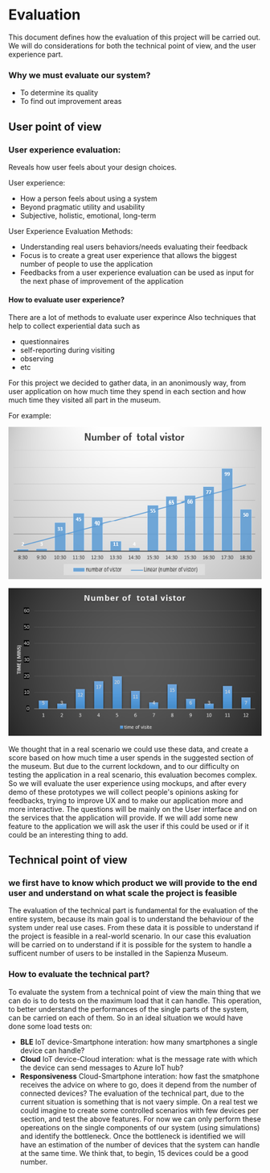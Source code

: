 # Evaluation

This document defines how the evaluation of this project will be carried out. We will do considerations for both the technical point of view, and the user experience part.
 
### Why we must evaluate our system?
  
* To  determine its quality 
* To  find out improvement areas
 
## User point of view
    
### User experience evaluation:

Reveals how user feels about your design choices.
   
User experience:
   
* How a person feels about using a system 
* Beyond pragmatic utility and usability 
* Subjective, holistic, emotional, long-term
  
User Experience Evaluation Methods: 
  
* Understanding real users behaviors/needs evaluating their feedback
* Focus is to create a great user experience that allows the biggest number of people to use the application
* Feedbacks from a user experience evaluation can be used as input for the next phase of improvement of the application
      
 #### How to evaluate user experience?
 
 There are a lot of methods to evaluate user experince Also techniques that help to collect experiential data such as 
 
* questionnaires
* self-reporting during visiting
* observing
* etc

For this project we decided to gather data, in an anonimously way, from user application on how much time they spend in each section and how much time they visited all part in the museum.

For example:

![chart](Images/chart.png)

![chart](Images/chart2.png)

We thought that in a real scenario we could use these data, and create a score based on how much time a user spends in the suggested section of the museum. But due to the current lockdown, and to our difficulty on testing the application in a real scenario, this evaluation becomes complex.
So we will evaluate the user experience using mockups, and after every demo of these prototypes we will collect people's opinions asking for feedbacks, trying to improve UX and to make our application more and more interactive.
The questions will be mainly on the User interface and on the services that the application will provide. If we will add some new feature to the application we will ask the user if this could be used or if it could be an interesting thing to add.

## Technical point of view
 
 ### we first have to know which product we will provide to the end user and understand on what scale the project is feasible
      
The evaluation of the technical part is fundamental for the evaluation of the entire system, because its main goal is to understand the behaviour of the system under real use cases. From these data it is possible to understand if the project is feasible in a real-world scenario. In our case this evaluation will be carried on to understand if it is possible for the system to handle a sufficent number of users to be installed in the Sapienza Museum.

### How to evaluate the technical part?

To evaluate the system from a technical point of view the main thing that we can do is to do tests on the maximum load that it can handle. This operation, to better understand the performances of the single parts of the system, can be carried on each of them. So in an ideal situation we would have done some load tests on:
* **BLE** IoT device-Smartphone interation: how many smartphones a single device can handle?
* **Cloud** IoT device-Cloud interation: what is the message rate with which the device can send messages to Azure IoT hub?
* **Responsiveness** Cloud-Smartphone interation: how fast the smatphone receives the advice on where to go, does it depend from the number of connected devices?
The evaluation of the technical part, due to the current situation is something that is not vaery simple. On a real test we could imagine to create some controlled scenarios with few devices per section, and test the above features.
For now we can only perform these opereations on the single components of our system (using simulations) and identify the bottleneck. Once the bottleneck is identified we will have an estimation of the number of devices that the system can handle at the same time. We think that, to begin, 15 devices could be a good number.

